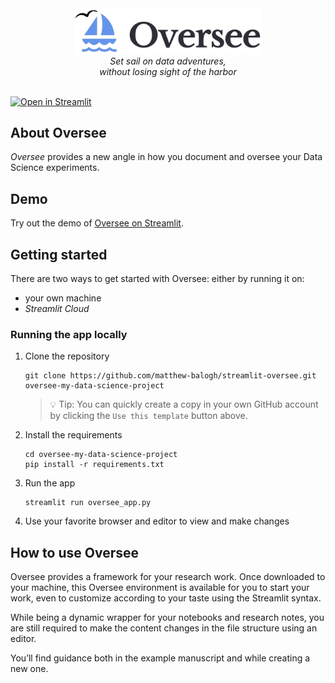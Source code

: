 <div align="center">
  <img src="oversee/assets/logo_wide.png" alt="Oversee Logo" width="300"/>
  <div>
   <em>Set sail on data adventures,</br>without losing sight of the harbor</em>
  </div>
<div> </div>
</div>

[![Open in Streamlit](https://static.streamlit.io/badges/streamlit_badge_black_white.svg)](https://oversee.streamlit.app)

## About Oversee

*Oversee* provides a new angle in how you document and oversee your Data Science experiments.

## Demo

Try out the demo of [Oversee on Streamlit](https://oversee.streamlit.app).

## Getting started

There are two ways to get started with Oversee: either by running it on:

* your own machine
* *Streamlit Cloud*

### Running the app locally

1. Clone the repository

   ```
   git clone https://github.com/matthew-balogh/streamlit-oversee.git oversee-my-data-science-project
   ```

   > 💡 Tip: You can quickly create a copy in your own GitHub account by clicking the `Use this template` button above.

2. Install the requirements

   ```
   cd oversee-my-data-science-project
   pip install -r requirements.txt
   ```

3. Run the app

   ```
   streamlit run oversee_app.py
   ```

4. Use your favorite browser and editor to view and make changes

## How to use Oversee

Oversee provides a framework for your research work. Once downloaded to your machine, this Oversee environment is available for you to start your work, even to customize according to your taste using the Streamlit syntax.

While being a dynamic wrapper for your notebooks and research notes, you are still required to make the content changes in the file structure using an editor.

You’ll find guidance both in the example manuscript and while creating a new one.